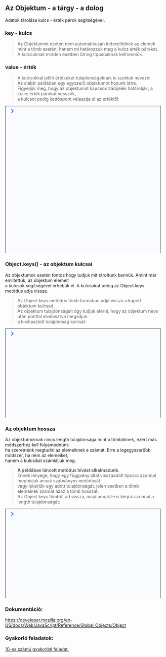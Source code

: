 ## Az Objektum - a tárgy - a dolog  
Adatok tárolása kulcs - érték párok segítségével.  
  
### key - kulcs  
> Az Objektumok esetén nem automatikusan indexelődnek az elemek mint a tömb esetén, hanem mi határozzuk meg a kulcs érték párokat.  
A kulcsoknak minden esetben String típusúaknak kell lenniük.  
  
### value - érték  
> A kulcsokkal jelölt értékeket tulajdonságoknak is szoktuk nevezni.  
Az alábbi példában egy egyszerű objektumot hozunk létre.  
Figyeljük meg, hogy az objektumot kapcsos zárójelek határolják, a kulcs érték párokat vesszők,  
a kulcsot pedig kettőspont választja el az értéktől:  
  
![Objektum létrehozása](/docs/basic/week1/image/variable_types_object_definition.gif)  
  
### Object.keys() - az objektum kulcsai  
Az objektumok esetén fontos hogy tudjuk mit tároltunk bennük. Amint már említettük, az objektum elemeit  
a kulcsok segítségével érhetjük el. A kulcsokat pedig az Object.keys metódus adja vissza.  
> Az Object.keys metódus tömb formában adja vissza a kapott objektum kulcsait.  
Az objektum tulajdonságait úgy tudjuk elérni, hogy az objektum neve után ponttal elválasztva megadjuk  
a kiválasztott tulajdonság kulcsát:  
  
![Objektum kulcsok](/docs/basic/week1/image/variable_types_object_methods_keys.gif)  
  
### Az objektum hossza  
Az objektumoknak nincs length tulajdonsága mint a tömböknek, ezért más módszerhez kell folyamodnunk  
ha szeretnénk megtudni az elemeiknek a számát. Erre a legegyszerűbb módszer, ha nem az elemeiket,  
hanem a kulcsikat számláljuk meg.  
> __A példában láncolt metódus hívást alkalmazunk.__  
Ennek lényege, hogy egy függvény által visszaadott típusra azonnal meghívjuk annak szabványos metódusát  
vagy lekérjük egy adott tulajdonságát, jelen esetben a tömb elemeinek számát azaz a tömb hosszát.  
Az Object.keys tömböt ad vissza, majd annak le is kérjük azonnal a length tulajdonságát:  
  
![Objektum kulcsok](/docs/basic/week1/image/variable_types_object_length.gif)  
  
### Dokumentáció: 
https://developer.mozilla.org/en-US/docs/Web/JavaScript/Reference/Global_Objects/Object  
  
### Gyakorló feladatok:
<a href="http://cherryapps.hu/yellow-road" target="_blank">10-es számú gyakorlati feladat.</a>  
  
